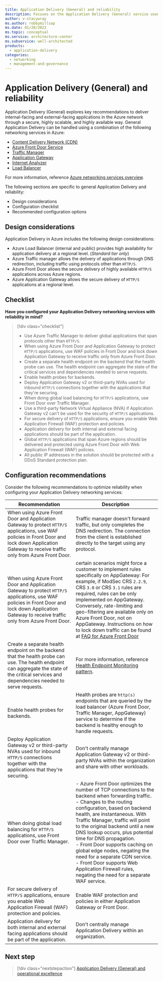 ```yaml
---
title: Application Delivery (General) and reliability
description: Focuses on the Application Delivery (General) service used in the Networking solution to provide best-practice, configuration recommendations, and design considerations related to Reliability.
author: v-stacywray
ms.author: robbymillsap
ms.date: 01/20/2022
ms.topic: conceptual
ms.service: architecture-center
ms.subservice: well-architected
products:
  - application-delivery
categories:
  - networking
  - management-and-governance
---
```


# Application Delivery (General) and reliability

Application Delivery (General) explores key recommendations to deliver internal-facing and external-facing applications in the Azure network through a secure, highly scalable, and highly available way. General Application Delivery can be handled using a combination of the following networking services in Azure:

- [Content Delivery Network (CDN)](/azure/cdn/cdn-overview)
- [Azure Front Door Service](/azure/frontdoor/front-door-overview)
- [Traffic Manager](/azure/traffic-manager/traffic-manager-overview)
- [Application Gateway](/azure/application-gateway/overview)
- [Internet Analyzer](/azure/internet-analyzer/internet-analyzer-overview)
- [Load Balancer](/azure/load-balancer/load-balancer-overview)

For more information, reference [Azure networking services overview](/azure/networking/fundamentals/networking-overview#deliver).

The following sections are specific to general Application Delivery and reliability:

- Design considerations
- Configuration checklist
- Recommended configuration options

## Design considerations

Application Delivery in Azure includes the following design considerations:

- Azure Load Balancer (internal and public) provides high availability for application delivery at a regional level. (*Standard tier only*)
- Azure Traffic manager allows the delivery of applications through DNS redirection, including traffic using protocols other than `HTTP/S`.
- Azure Front Door allows the secure delivery of highly available `HTTP/S` applications across Azure regions.
- Azure Application Gateway allows the secure delivery of `HTTP/S` applications at a regional level.

## Checklist

**Have you configured your Application Delivery networking services with reliability in mind?**

> [!div class="checklist"]
> - Use Azure Traffic Manager to deliver global applications that span protocols other than `HTTP/S`.
> - When using Azure Front Door and Application Gateway to protect `HTTP/S` applications, use WAF policies in Front Door and lock down Application Gateway to receive traffic only from Azure Front Door.
> - Create a separate health endpoint on the backend that the health probe can use. The health endpoint can aggregate the state of the critical services and dependencies needed to serve requests.
> - Enable health probes for backends.
> - Deploy Application Gateway v2 or third-party NVAs used for inbound `HTTP/S` connections together with the applications that they're securing.
> - When doing global load balancing for `HTTP/S` applications, use Front Door over Traffic Manager.
> - Use a third-party Network Virtual Appliance (NVA) if Application Gateway v2 can't be used for the security of `HTTP/S` applications.
> - For secure delivery of `HTTP/S` applications, ensure you enable Web Application Firewall (WAF) protection and policies.
> - Application delivery for both internal and external facing applications should be part of the application.
> - Global `HTTP/S` applications that span Azure regions should be delivered and protected using Azure Front Door with Web Application Firewall (WAF) policies.
> - All public IP addresses in the solution should be protected with a DDoS Standard protection plan.

## Configuration recommendations

Consider the following recommendations to optimize reliability when configuring your Application Delivery networking services:

|Recommendation|Description|
|--------------|-----------|
|When using Azure Front Door and Application Gateway to protect `HTTP/S` applications, use WAF policies in Front Door and lock down Application Gateway to receive traffic only from Azure Front Door.|Traffic manager doesn't forward traffic, but only completes the DNS redirection. The connection from the client is established directly to the target using any protocol.|
|When using Azure Front Door and Application Gateway to protect `HTTP/S` applications, use WAF policies in Front Door and lock down Application Gateway to receive traffic only from Azure Front Door.|certain scenarios might force a customer to implement rules specifically on AppGateway: For example, if ModSec CRS `2.2.9`, CRS `3.0` or CRS `3.1` rules are required, rules can be only implemented on AppGateway. Conversely, rate-limiting and geo-filtering are available only on Azure Front Door, not on AppGateway. Instructions on how to lock down traffic can be found at [FAQ for Azure Front Door](/azure/frontdoor/front-door-faq#how-do-i-lock-down-the-access-to-my-backend-to-only-azure-front-door)|
|Create a separate health endpoint on the backend that the health probe can use. The health endpoint can aggregate the state of the critical services and dependencies needed to serve requests.|For more information, reference [Health Endpoint Monitoring pattern](/azure/architecture/patterns/health-endpoint-monitoring).|
|Enable health probes for backends.|Health probes are `http(s)` endpoints that are queried by the load balancer (Azure Front Door, Traffic Manager, AppGateway) service to determine if the backend is healthy enough to handle requests.|
|Deploy Application Gateway v2 or third-party NVAs used for inbound `HTTP/S` connections together with the applications that they're securing.|Don't centrally manage Application Gateway v2 or third-party NVAs within the organization and share with other workloads.|
|When doing global load balancing for `HTTP/S` applications, use Front Door over Traffic Manager.|- Azure Front Door optimizes the number of TCP connections to the backend when forwarding traffic.<br>- Changes to the routing configuration, based on backend health, are instantaneous. With Traffic Manager, traffic will point to the original backend until a new DNS lookup occurs, plus potential time for DNS propagation.<br>- Front Door supports caching on global edge nodes, negating the need for a separate CDN service.<br>- Front Door supports Web Application Firewall rules, negating the need for a separate WAF service.|
|For secure delivery of `HTTP/S` applications, ensure you enable Web Application Firewall (WAF) protection and policies.|Enable WAF protection and policies in either Application Gateway or Front Door.|
|Application delivery for both internal and external facing applications should be part of the application.|Don't centrally manage Application Delivery within an organization.|

## Next step

> [!div class="nextstepaction"]
> [Application Delivery (General) and operational excellence](operational-excellence.md)
